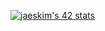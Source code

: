 [![jaeskim's 42 stats](https://badge42.herokuapp.com/api/stats/hkrifa)](https://github.com/JaeSeoKim/badge42)

